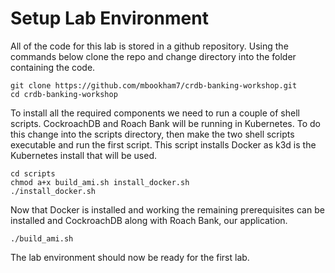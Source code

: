 # Setup Lab Environment  

All of the code for this lab is stored in a github repository. Using the commands below clone the repo and change directory into the folder containing the code.

```
git clone https://github.com/mbookham7/crdb-banking-workshop.git
cd crdb-banking-workshop
```

To install all the required components we need to run a couple of shell scripts. CockroachDB and Roach Bank will be running in Kubernetes. To do this change into the scripts directory, then make the two shell scripts executable and run the first script. This script installs Docker as k3d is the Kubernetes install that will be used.

```
cd scripts
chmod a+x build_ami.sh install_docker.sh
./install_docker.sh
```
Now that Docker is installed and working the remaining prerequisites can be installed and CockroachDB along with Roach Bank, our application.

```
./build_ami.sh
```
The lab environment should now be ready for the first lab.